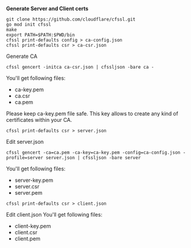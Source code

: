 **Generate Server and Client certs**
```
git clone https://github.com/cloudflare/cfssl.git
go mod init cfssl
make
export PATH=$PATH:$PWD/bin
cfssl print-defaults config > ca-config.json
cfssl print-defaults csr > ca-csr.json
```
Generate CA
```
cfssl gencert -initca ca-csr.json | cfssljson -bare ca -
```
You'll get following files:

 - ca-key.pem
 - ca.csr
 - ca.pem

Please keep ca-key.pem file safe. This key allows to create any kind of certificates within your CA. 
```
cfssl print-defaults csr > server.json
```
Edit server.json
```
cfssl gencert -ca=ca.pem -ca-key=ca-key.pem -config=ca-config.json -profile=server server.json | cfssljson -bare server
```
You'll get following files:

 - server-key.pem 
 - server.csr 
 - server.pem

```
cfssl print-defaults csr > client.json
```
Edit client.json
You'll get following files:
 - client-key.pem 
 - client.csr 
 - client.pem
